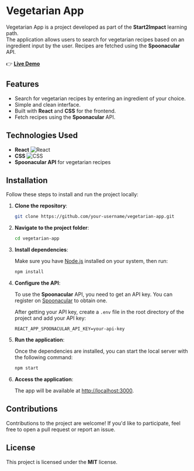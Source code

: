 # Vegetarian App

Vegetarian App is a project developed as part of the **Start2Impact** learning path.  
The application allows users to search for vegetarian recipes based on an ingredient input by the user. Recipes are fetched using the **Spoonacular** API.

👉 **[Live Demo](https://whatcabbage.netlify.app/)**

## Features

- Search for vegetarian recipes by entering an ingredient of your choice.
- Simple and clean interface.
- Built with **React** and **CSS** for the frontend.
- Fetch recipes using the **Spoonacular** API.

## Technologies Used

- **React** ![React](https://img.shields.io/badge/React-20232A?style=flat&logo=react&logoColor=61DAFB)
- **CSS** ![CSS](https://img.shields.io/badge/CSS-1572B6?style=flat&logo=css3&logoColor=white)
- **Spoonacular API** for vegetarian recipes

## Installation

Follow these steps to install and run the project locally:

1. **Clone the repository**:

   ```bash
   git clone https://github.com/your-username/vegetarian-app.git
   ```

2. **Navigate to the project folder**:

   ```bash
   cd vegetarian-app
   ```

3. **Install dependencies**:

   Make sure you have [Node.js](https://nodejs.org/) installed on your system, then run:

   ```bash
   npm install
   ```

4. **Configure the API**:

   To use the **Spoonacular** API, you need to get an API key. You can register on [Spoonacular](https://spoonacular.com/food-api) to obtain one.

   After getting your API key, create a `.env` file in the root directory of the project and add your API key:

   ```
   REACT_APP_SPOONACULAR_API_KEY=your-api-key
   ```

5. **Run the application**:

   Once the dependencies are installed, you can start the local server with the following command:

   ```bash
   npm start
   ```

6. **Access the application**:

   The app will be available at [http://localhost:3000](http://localhost:3000).

## Contributions

Contributions to the project are welcome! If you'd like to participate, feel free to open a pull request or report an issue.

## License

This project is licensed under the **MIT** license.
